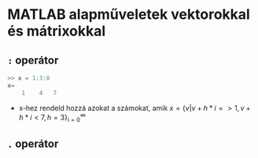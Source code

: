 # MATLAB alapműveletek vektorokkal és mátrixokkal
## `:` operátor
```Matlab
>> x = 1:3:8
x=
    1    4   7
```
- x-hez rendeld hozzá azokat a számokat, amik $x = \{v | v+h*i => 1, v+h*i<7, h = 3 \}_{i=0}^{\infty}$ 
## `.` operátor